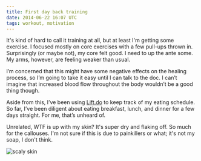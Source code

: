 ```yaml
---
title: First day back training
date: 2014-06-22 16:07 UTC
tags: workout, motivation
---
```


It's kind of hard to call it training at all, but at least I'm getting some exercise.
I focused mostly on core exercises with a few pull-ups thrown in. Surprisingly (or maybe not), my core felt good. I need to up the ante some. My arms, however, are feeling weaker than usual.

I’m concerned that this might have some negative effects on the healing process, so I’m going to take it easy until I can talk to the doc. I can’t imagine that increased blood flow throughout the body wouldn’t be a good thing though.

Aside from this, I’ve been using [Lift.do](http://lift.do) to keep track of my eating schedule. So far, I’ve been diligent about eating breakfast, lunch, and dinner for a few days straight. For me, that’s unheard of.

Unrelated, WTF is up with my skin? It's super dry and flaking off. So much for the callouses. I'm not sure if this is due to painkillers or what; it's not my soap, I don't think.

![scaly skin](skin.jpg)
